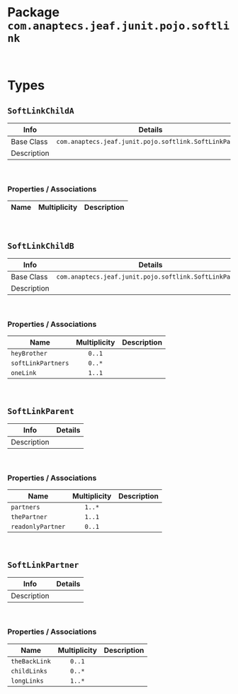 # Package `com.anaptecs.jeaf.junit.pojo.softlink`


<br>

# Types
## `SoftLinkChildA`

| Info        | Details         | 
|-------------|-----------------|
| Base Class  | `com.anaptecs.jeaf.junit.pojo.softlink.SoftLinkParent` |
| Description |  |

<br>

### Properties / Associations
| Name | Multiplicity | Description |
|------|:------------:|-------------|

<br>

## `SoftLinkChildB`

| Info        | Details         | 
|-------------|-----------------|
| Base Class  | `com.anaptecs.jeaf.junit.pojo.softlink.SoftLinkParent` |
| Description |  |

<br>

### Properties / Associations
| Name | Multiplicity | Description |
|------|:------------:|-------------|
| `heyBrother` | `0..1` |  |
| `softLinkPartners` | `0..*` |  |
| `oneLink` | `1..1` |  |

<br>

## `SoftLinkParent`

| Info        | Details         | 
|-------------|-----------------|
| Description |  |

<br>

### Properties / Associations
| Name | Multiplicity | Description |
|------|:------------:|-------------|
| `partners` | `1..*` |  |
| `thePartner` | `1..1` |  |
| `readonlyPartner` | `0..1` |  |

<br>

## `SoftLinkPartner`

| Info        | Details         | 
|-------------|-----------------|
| Description |  |

<br>

### Properties / Associations
| Name | Multiplicity | Description |
|------|:------------:|-------------|
| `theBackLink` | `0..1` |  |
| `childLinks` | `0..*` |  |
| `longLinks` | `1..*` |  |

<br>



